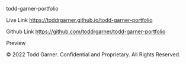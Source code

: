 todd-garner-portfolio









Live Link
https://toddrgarner.github.io/todd-garner-portfolio



Github Link
https://github.com/toddrgarner/todd-garner-portfolio

Preview

© 2022 Todd Garner. Confidential and Proprietary. All Rights Reserved.
